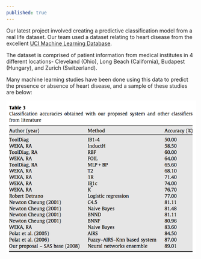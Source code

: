 ```yaml
---
published: true
---
```


Our latest project involved creating a predictive classification model from a real life dataset.  Our team used a dataset relating to heart disease from the excellent [UCI Machine Learning Database](https://archive.ics.uci.edu/ml/datasets/Heart+Disease).  

The dataset is comprised of patient information from medical institutes in 4 different locations- Cleveland (Ohio), Long Beach (California), Budapest (Hungary), and Zurich (Switzerland).  

Many machine learning studies have been done using this data to predict the presence or absence of heart disease, and a sample of these studies are below:

![prev_studies.png](https://raw.githubusercontent.com/shermanash/shermanash.github.io/master/images/prev_studies.png)
